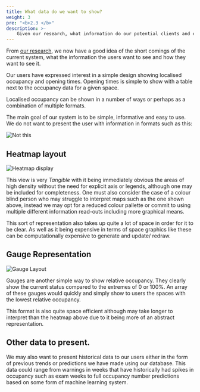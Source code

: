 ```yaml
---
title: What data do we want to show?
weight: 3
pre: "<b>2.3 </b>"
description: >-
    Given our research, what information do our potential clients and end-users want to see?
---
```


From [our research](/research/), we now have a good idea of the short comings of the current system, what the information the users want to see and how they want to see it.

Our users have expressed interest in a simple design showing localised occupancy and opening times. Opening times is simple to show with a table next to the occupancy data for a given space.

Localised occupancy can be shown in a number of ways or perhaps as a combination of multiple formats.

The main goal of our system is to be simple, informative and easy to use. We do not want to present the user with information in formats such as this:

![Not this](/images/uploads/notthis.png)

## Heatmap layout


![Heatmap display](/images/uploads/heatmap2.png)

This view is very *Tangible* with it being immediately obvious the areas of high density without the need for explicit axis or legends, although one may be included for completeness. One must also consider the case of a colour blind person who may struggle to interpret maps such as the one shown above, instead we may opt for a reduced colour pallette or commit to using multiple different information read-outs including more graphical means.

This sort of representation also takes up quite a lot of space in order for it to be clear. As well as it being expensive in terms of space graphics like these can be computationally expensive to generate and update/ redraw.


## Gauge Representation 

![Gauge Layout](/images/uploads/gauge.png)

Gauges are another simple way to show relative occupancy. They clearly show the current status compared to the extremes of 0 or 100%. An array of these gauges would quickly and simply show to users the spaces with the lowest relative occupancy.

This format is also quite space efficient although may take longer to interpret than the heatmap above due to it being more of an abstract representation.

## Other data to present.

We may also want to present historical data to our users either in the form of previous trends or predictions we have made using our database. 
This data could range from warnings in weeks that have historically had spikes in occupancy such as exam weeks to full occupancy number predictions based on some form of machine learning system.
